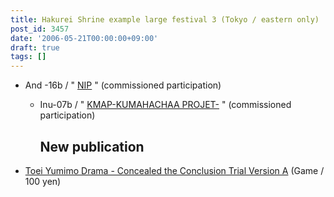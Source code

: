 ```yaml
---
title: Hakurei Shrine example large festival 3 (Tokyo / eastern only)
post_id: 3457
date: '2006-05-21T00:00:00+09:00'
draft: true
tags: []
---
```


*   And -16b / " [NIP](http://www.geocities.jp/nip_sigurem/) " (commissioned participation)
    *   Inu-07b / " [KMAP-KUMAHACHAA PROJET-](http://nyagakiya.sakura.ne.jp/) " (commissioned participation)
        
        ## New publication
        

*   [Toei Yumimo Drama - Concealed the Conclusion Trial Version A](https://danmaq.com/!/thC/) (Game / 100 yen)
